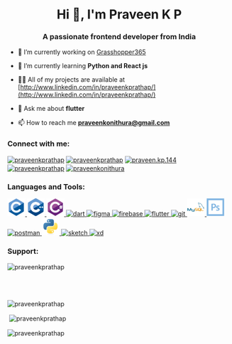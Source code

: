 <h1 align="center">Hi 👋, I'm Praveen K P</h1>
<h3 align="center">A passionate frontend developer from India</h3>

- 🔭 I’m currently working on [Grasshopper365](https://play.google.com/store/apps/details?id=com.grasshopper.android.app&hl=en_IN&gl=US)

- 🌱 I’m currently learning **Python and React js**

- 👨‍💻 All of my projects are available at [http://www.linkedin.com/in/praveenkprathap/](http://www.linkedin.com/in/praveenkprathap/)

- 💬 Ask me about **flutter**

- 📫 How to reach me **praveenkonithura@gmail.com**

<h3 align="left">Connect with me:</h3>
<p align="left">
<a href="https://twitter.com/praveenkprathap" target="blank"><img align="center" src="https://raw.githubusercontent.com/rahuldkjain/github-profile-readme-generator/master/src/images/icons/Social/twitter.svg" alt="praveenkprathap" height="30" width="40" /></a>
<a href="https://linkedin.com/in/praveenkprathap" target="blank"><img align="center" src="https://raw.githubusercontent.com/rahuldkjain/github-profile-readme-generator/master/src/images/icons/Social/linked-in-alt.svg" alt="praveenkprathap" height="30" width="40" /></a>
<a href="https://fb.com/praveen.kp.144" target="blank"><img align="center" src="https://raw.githubusercontent.com/rahuldkjain/github-profile-readme-generator/master/src/images/icons/Social/facebook.svg" alt="praveen.kp.144" height="30" width="40" /></a>
<a href="https://instagram.com/praveenkprathap" target="blank"><img align="center" src="https://raw.githubusercontent.com/rahuldkjain/github-profile-readme-generator/master/src/images/icons/Social/instagram.svg" alt="praveenkprathap" height="30" width="40" /></a>
<a href="https://www.hackerrank.com/praveenkonithura" target="blank"><img align="center" src="https://raw.githubusercontent.com/rahuldkjain/github-profile-readme-generator/master/src/images/icons/Social/hackerrank.svg" alt="praveenkonithura" height="30" width="40" /></a>
</p>

<h3 align="left">Languages and Tools:</h3>
<p align="left"> <a href="https://www.cprogramming.com/" target="_blank" rel="noreferrer"> <img src="https://raw.githubusercontent.com/devicons/devicon/master/icons/c/c-original.svg" alt="c" width="40" height="40"/> </a> <a href="https://www.w3schools.com/cpp/" target="_blank" rel="noreferrer"> <img src="https://raw.githubusercontent.com/devicons/devicon/master/icons/cplusplus/cplusplus-original.svg" alt="cplusplus" width="40" height="40"/> </a> <a href="https://www.w3schools.com/cs/" target="_blank" rel="noreferrer"> <img src="https://raw.githubusercontent.com/devicons/devicon/master/icons/csharp/csharp-original.svg" alt="csharp" width="40" height="40"/> </a> <a href="https://dart.dev" target="_blank" rel="noreferrer"> <img src="https://www.vectorlogo.zone/logos/dartlang/dartlang-icon.svg" alt="dart" width="40" height="40"/> </a> <a href="https://www.figma.com/" target="_blank" rel="noreferrer"> <img src="https://www.vectorlogo.zone/logos/figma/figma-icon.svg" alt="figma" width="40" height="40"/> </a> <a href="https://firebase.google.com/" target="_blank" rel="noreferrer"> <img src="https://www.vectorlogo.zone/logos/firebase/firebase-icon.svg" alt="firebase" width="40" height="40"/> </a> <a href="https://flutter.dev" target="_blank" rel="noreferrer"> <img src="https://www.vectorlogo.zone/logos/flutterio/flutterio-icon.svg" alt="flutter" width="40" height="40"/> </a> <a href="https://git-scm.com/" target="_blank" rel="noreferrer"> <img src="https://www.vectorlogo.zone/logos/git-scm/git-scm-icon.svg" alt="git" width="40" height="40"/> </a> <a href="https://www.mysql.com/" target="_blank" rel="noreferrer"> <img src="https://raw.githubusercontent.com/devicons/devicon/master/icons/mysql/mysql-original-wordmark.svg" alt="mysql" width="40" height="40"/> </a> <a href="https://www.photoshop.com/en" target="_blank" rel="noreferrer"> <img src="https://raw.githubusercontent.com/devicons/devicon/master/icons/photoshop/photoshop-line.svg" alt="photoshop" width="40" height="40"/> </a> <a href="https://postman.com" target="_blank" rel="noreferrer"> <img src="https://www.vectorlogo.zone/logos/getpostman/getpostman-icon.svg" alt="postman" width="40" height="40"/> </a> <a href="https://www.python.org" target="_blank" rel="noreferrer"> <img src="https://raw.githubusercontent.com/devicons/devicon/master/icons/python/python-original.svg" alt="python" width="40" height="40"/> </a> <a href="https://www.sketch.com/" target="_blank" rel="noreferrer"> <img src="https://www.vectorlogo.zone/logos/sketchapp/sketchapp-icon.svg" alt="sketch" width="40" height="40"/> </a> <a href="https://www.adobe.com/products/xd.html" target="_blank" rel="noreferrer"> <img src="https://cdn.worldvectorlogo.com/logos/adobe-xd.svg" alt="xd" width="40" height="40"/> </a> </p>

<h3 align="left">Support:</h3>
<p><a href="https://www.buymeacoffee.com/praveenkprathap"> <img align="left" src="https://cdn.buymeacoffee.com/buttons/v2/default-yellow.png" height="50" width="210" alt="praveenkprathap" /></a></p><br><br><br><br>

<p><img align="center" src="https://github-readme-stats.vercel.app/api/top-langs?username=praveenkprathap&show_icons=true&locale=en&layout=compact" alt="praveenkprathap" /></p>

<p>&nbsp;<img align="center" src="https://github-readme-stats.vercel.app/api?username=praveenkprathap&show_icons=true&locale=en" alt="praveenkprathap" /></p>

<p><img align="center" src="https://github-readme-streak-stats.herokuapp.com/?user=praveenkprathap&" alt="praveenkprathap" /></p>

